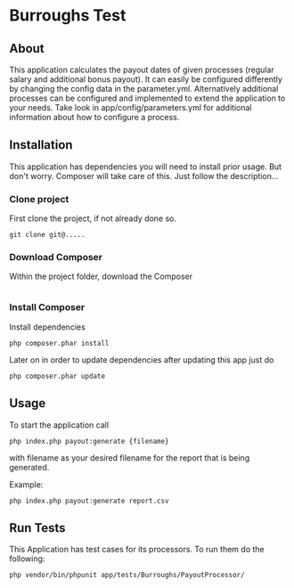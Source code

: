 Burroughs Test
=====================

## About

This application calculates the payout dates of given processes (regular salary and additional bonus payout).
It can easily be configured differently by changing the config data in the parameter.yml.
Alternatively additional processes can be configured and implemented to extend the application to your needs.
Take look in app/config/parameters.yml for additional information about how to configure a process.

## Installation

This application has dependencies you will need to install prior usage. But don't worry. Composer will take care
of this. Just follow the description...

### Clone project

First clone the project, if not already done so.

```
git clone git@.....
```

### Download Composer

Within the project folder, download the Composer

```

```

### Install Composer

Install dependencies

```
php composer.phar install
```

Later on in order to update dependencies after updating this app just do

```
php composer.phar update
```

## Usage

To start the application call
```
php index.php payout:generate {filename}
```

with filename as your desired filename for the report that is being generated.

Example:
```
php index.php payout:generate report.csv
```

## Run Tests

This Application has test cases for its processors. To run them do the following:

```
php vendor/bin/phpunit app/tests/Burroughs/PayoutProcessor/
```
